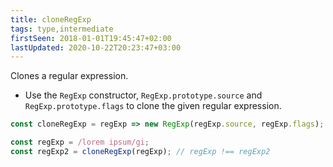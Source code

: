```yaml
---
title: cloneRegExp
tags: type,intermediate
firstSeen: 2018-01-01T19:45:47+02:00
lastUpdated: 2020-10-22T20:23:47+03:00
---
```


Clones a regular expression.

- Use the `RegExp` constructor, `RegExp.prototype.source` and `RegExp.prototype.flags` to clone the given regular expression.

```js
const cloneRegExp = regExp => new RegExp(regExp.source, regExp.flags);
```

```js
const regExp = /lorem ipsum/gi;
const regExp2 = cloneRegExp(regExp); // regExp !== regExp2
```
